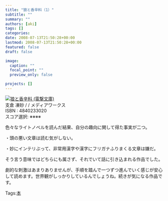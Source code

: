 ```yaml
---
title: "狼と香辛料（1）"
subtitle: ""
summary: ""
authors: [aki]
tags: []
categories: 
date: 2008-07-13T21:50:28+00:00
lastmod: 2008-07-13T21:50:28+00:00
featured: false
draft: false

image:
  caption: ""
  focal_point: ""
  preview_only: false

projects: []
---
```

![](https://ecx.images-amazon.com/images/I/51NGJS1A0ZL._SL160_.jpg)[狼と香辛料 (電撃文庫)](http://item.excite.co.jp/detail/ASIN_4840233020)  
支倉 凍砂 / / メディアワークス  
ISBN : 4840233020  
スコア選択: ※※※※  
  
色々なライトノベルを読んだ結果、自分の趣向に関して得た事実が二つ。  
  
・頭の悪い文章は読む気がしない。  
  
・妙にインテリぶって、非常用漢字や漢字にフリガナふりまくる文章は嫌だ。  
  
  
  
そう言う意味ではどちらにも属さず、それでいて話に引き込まれる作品でした。  
  
劇的な刺激はあまりありませんが、手順を踏んで一つずつ進んでいく感じが安心して読めます。世界観がしっかりしているんでしょうね。続きが気になる作品です。

Tags:[本](http://mrk0369.exblog.jp/tags/%E6%9C%AC/) 


